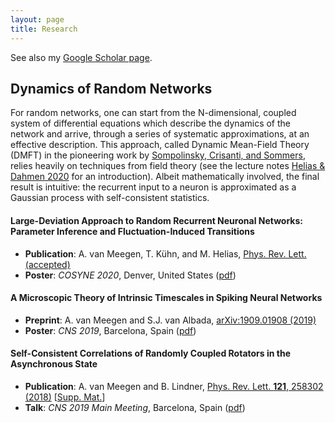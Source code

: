 ```yaml
---
layout: page
title: Research
---
```


See also my [Google Scholar page](https://scholar.google.de/citations?user=2HpXCQ0AAAAJ).

## Dynamics of Random Networks

For random networks, one can start from the N-dimensional, coupled system of differential equations which describe the dynamics of the network and arrive, through a series of systematic approximations, at an effective description. This approach, called Dynamic Mean-Field Theory (DMFT) in the pioneering work by [Sompolinsky, Crisanti, and Sommers](https://journals.aps.org/prl/abstract/10.1103/PhysRevLett.61.259), relies heavily on techniques from field theory (see the lecture notes [Helias & Dahmen 2020](https://www.springer.com/de/book/9783030464431) for an introduction). Albeit mathematically involved, the final result is intuitive: the recurrent input to a neuron is approximated as a Gaussian process with self-consistent statistics.

#### Large-Deviation Approach to Random Recurrent Neuronal Networks: Parameter Inference and Fluctuation-Induced Transitions

* **Publication**: A. van Meegen, T. Kühn, and M. Helias, [Phys. Rev. Lett. (accepted)](https://journals.aps.org/prl/accepted/eb07aYdeJda1ae6307ad82a19f2fd3cadd1200467)
* **Poster**: *COSYNE 2020*, Denver, United States ([pdf](pdf/COSYNE20_pathdeviation.pdf))

#### A Microscopic Theory of Intrinsic Timescales in Spiking Neural Networks

<!-- <img src="png/dmft_spiking.png" alt="spiking DMFT sketch" width="300"/> -->

* **Preprint**: A. van Meegen and S.J. van Albada, [arXiv:1909.01908 (2019)](https://arxiv.org/abs/1909.01908)
* **Poster**: *CNS 2019*, Barcelona, Spain ([pdf](pdf/CNS19_timescales.pdf))

#### Self-Consistent Correlations of Randomly Coupled Rotators in the Asynchronous State

<!-- <img src="png/dmft_rotators.png" alt="rotator DMFT sketch" width="300"/> -->

* **Publication**: A. van Meegen and B. Lindner, [Phys. Rev. Lett. **121**, 258302 (2018)](https://journals.aps.org/prl/abstract/10.1103/PhysRevLett.121.258302) [[Supp. Mat.](https://journals.aps.org/prl/supplemental/10.1103/PhysRevLett.121.258302/vanmeegen_lindner_2018_suppmat.pdf)]
* **Talk**: *CNS 2019 Main Meeting*, Barcelona, Spain ([pdf](pdf/CNS19_rotators.pdf))

<!-- ## Large-Scale Simulations -->
